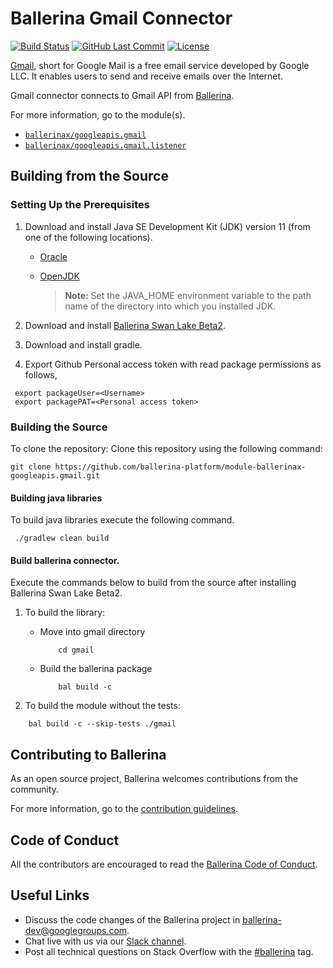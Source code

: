 # Ballerina Gmail Connector

[![Build Status](https://github.com/ballerina-platform/module-ballerinax-googleapis.gmail/workflows/CI/badge.svg)](https://github.com/ballerina-platform/module-ballerinax-googleapis.gmail/actions?query=workflow%3ACI)
[![GitHub Last Commit](https://img.shields.io/github/last-commit/ballerina-platform/module-ballerinax-googleapis.gmail.svg)](https://github.com/ballerina-platform/module-ballerinax-googleapis.gmail/commits/master)
[![License](https://img.shields.io/badge/License-Apache%202.0-blue.svg)](https://opensource.org/licenses/Apache-2.0)

[Gmail](https://blog.google/products/gmail/), short for Google Mail is a free email service developed by Google LLC. It
enables users to send and receive emails over the Internet.

Gmail connector connects to Gmail API from [Ballerina](https://ballerina.io/). 

For more information, go to the module(s).

- [`ballerinax/googleapis.gmail`](https://docs.central.ballerina.io/ballerinax/googleapis.gmail/0.99.11)
- [`ballerinax/googleapis.gmail.listener`](https://docs.central.ballerina.io/ballerinax/googleapis.gmail.listener/0.99.11)


## Building from the Source

### Setting Up the Prerequisites

1. Download and install Java SE Development Kit (JDK) version 11 (from one of the following locations).

   * [Oracle](https://www.oracle.com/java/technologies/javase-jdk11-downloads.html)

   * [OpenJDK](https://adoptopenjdk.net/)

        > **Note:** Set the JAVA_HOME environment variable to the path name of the directory into which you installed JDK.

2. Download and install [Ballerina Swan Lake Beta2](https://ballerina.io/). 

3. Download and install gradle.

4. Export Github Personal access token with read package permissions as follows,

```
 export packageUser=<Username>
 export packagePAT=<Personal access token>
 ```

### Building the Source

To clone the repository: Clone this repository using the following command:
```
git clone https://github.com/ballerina-platform/module-ballerinax-googleapis.gmail.git
```
#### Building java libraries
To build java libraries execute the following command.
```
 ./gradlew clean build
 ````

#### Build ballerina connector.

Execute the commands below to build from the source after installing Ballerina Swan Lake Beta2.

1. To build the library:
    * Move into gmail directory 
        ```shell script
            cd gmail
        ```
    * Build the ballerina package
        ```shell script
            bal build -c
        ```

2. To build the module without the tests:
```shell script
    bal build -c --skip-tests ./gmail
```

## Contributing to Ballerina

As an open source project, Ballerina welcomes contributions from the community. 

For more information, go to the [contribution guidelines](https://github.com/ballerina-platform/ballerina-lang/blob/master/CONTRIBUTING.md).

## Code of Conduct

All the contributors are encouraged to read the [Ballerina Code of Conduct](https://ballerina.io/code-of-conduct).

## Useful Links

* Discuss the code changes of the Ballerina project in [ballerina-dev@googlegroups.com](mailto:ballerina-dev@googlegroups.com).
* Chat live with us via our [Slack channel](https://ballerina.io/community/slack/).
* Post all technical questions on Stack Overflow with the [#ballerina](https://stackoverflow.com/questions/tagged/ballerina) tag.
